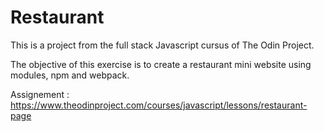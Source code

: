 # Restaurant

This is a project from the full stack Javascript cursus of The Odin Project.

The objective of this exercise is to create a restaurant mini website using modules, npm and webpack.

Assignement : https://www.theodinproject.com/courses/javascript/lessons/restaurant-page
